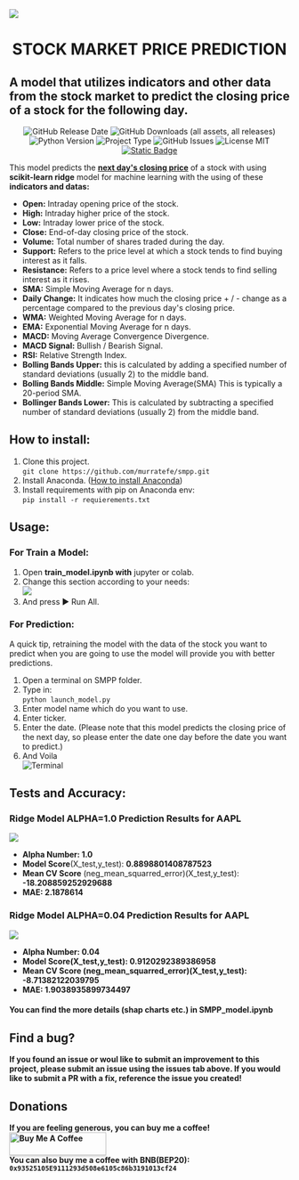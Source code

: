 <img src='https://res.cloudinary.com/dwle3oqep/image/upload/v1717200491/banner_pp1n9k.png'>


# <center><b>STOCK MARKET PRICE PREDICTION</b></center>
## A model that utilizes indicators and other data from the stock market to predict the closing price of a stock for the following day.
<center>
<img alt="GitHub Release Date" src="https://img.shields.io/github/release-date/murratefe/smpp">
<img alt="GitHub Downloads (all assets, all releases)" src="https://img.shields.io/github/downloads/murratefe/smpp/total">
<img alt="Python Version" src="https://img.shields.io/badge/python-v3.10.11-rgb(0%2C210%2C0)">
<img alt="Project Type" src="https://img.shields.io/badge/type-machine_learning-purple">
<img alt="GitHub Issues" src="https://img.shields.io/github/issues/murratefe/smpp">
<img alt="License MIT" src="https://img.shields.io/badge/license-MIT-blue">
<a href="https://buymeacoffee.com/murratefe"><img alt="Static Badge" src="https://img.shields.io/badge/%24-donate-rgb(255%2C20%2C147)">
</a>
</center>



This model predicts the <b><u>next day's closing price</u></b> of a stock with using <b>scikit-learn ridge</b> model for machine learning with the using of these <b>indicators and datas:</b>
* <b>Open:</b> Intraday opening price of the stock.
* <b>High:</b> Intraday higher price of the stock.
* <b>Low:</b> Intraday lower price of the stock.
* <b>Close:</b> End-of-day closing price of the stock.
* <b>Volume:</b> Total number of shares traded during the day.
* <b>Support:</b> Refers to the price level at which a stock tends to find buying interest as it falls.
* <b>Resistance:</b> Refers to a price level where a stock tends to find selling interest as it rises.
* <b>SMA:</b> Simple Moving Average for n days.
* <b>Daily Change:</b> It indicates how much the closing price + / - change as a percentage compared to the previous day's closing price.
* <b>WMA:</b> Weighted Moving Average for n days.
* <b>EMA:</b> Exponential Moving Average for n days.
* <b>MACD:</b> Moving Average Convergence Divergence.
* <b>MACD Signal:</b> Bullish / Bearish Signal.
* <b>RSI:</b> Relative Strength Index.
* <b>Bolling Bands Upper:</b> this is calculated by adding a specified number of standard deviations (usually 2) to the middle band.
* <b>Bolling Bands Middle:</b> Simple Moving Average(SMA) This is typically a 20-period SMA.
* <b>Bollinger Bands Lower:</b> This is calculated by subtracting a specified number of standard deviations (usually 2) from the middle band. 

## How to install:
1. Clone this project.<br>``` git clone https://github.com/murratefe/smpp.git ```
2. Install Anaconda. (<a href='https://www.youtube.com/watch?v=WUeBzT43JyY'>How to install Anaconda</a>)
3. Install requirements with pip on Anaconda env:<br/>``` pip install -r requierements.txt ```

## Usage:
### For Train a Model:
1. Open <b>train_model.ipynb with</b> jupyter or colab.
2. Change this section according to your needs: <br/> <img src='https://res.cloudinary.com/dwle3oqep/image/upload/v1717200491/carbon2_tiqhdm.png'>
3. And press ▶ Run All.

### For Prediction:
A quick tip, retraining the model with the data of the stock you want to predict when you are going to use the model will provide you with better predictions.
1. Open a terminal on SMPP folder.
2. Type in: <br/>``` python launch_model.py ```
3. Enter model name which do you want to use.
4. Enter ticker.
5. Enter the date. (Please note that this model predicts the closing price of the next day, so please enter the date one day before the date you want to predict.)
6. And Voila
<br/><img src='https://res.cloudinary.com/dwle3oqep/image/upload/v1717200496/terminal_bsdhnh.gif' alt='Terminal'>

## Tests and Accuracy:
### Ridge Model ALPHA=1.0 Prediction Results for AAPL
<img src='https://res.cloudinary.com/dwle3oqep/image/upload/v1717200491/model_alpha_1_0_pred_chart_lykoxs.jpg'><br/>

* <b>Alpha Number: 1.0</b>
* <b>Model Score</b>(X_test,y_test): <b>0.8898801408787523</b>
* <b>Mean CV Score</b> (neg_mean_squarred_error)(X_test,y_test): <b>-18.208859252929688</b>
* <b>MAE: 2.1878614<b> 

### Ridge Model ALPHA=0.04 Prediction Results for AAPL
<img src='https://res.cloudinary.com/dwle3oqep/image/upload/v1717200491/alpha_04_pred_chart_hafsti.jpg'>

* <b>Alpha Number: 0.04</b>
* <b>Model Score</b>(X_test,y_test): <b>0.9120292389386958</b>
* <b>Mean CV Score</b> (neg_mean_squarred_error)(X_test,y_test): <b>-8.71382122039795</b>
* <b>MAE: 1.9038935899734497</b>
#### You can find the more details (shap charts etc.) in SMPP_model.ipynb

## Find a bug?
If you found an issue or woul like to submit an improvement to this project, please submit an issue using the issues tab above. If you would like to  submit a PR with a fix, reference the issue you created!

## Donations

If you are feeling generous, you can buy me a coffee!<br/>
<a href="https://buymeacoffee.com/murratefe" target="_blank"><img src="https://www.buymeacoffee.com/assets/img/custom_images/orange_img.png" alt="Buy Me A Coffee" style="height: 41px !important;width: 174px !important;box-shadow: 0px 3px 2px 0px rgba(190, 190, 190, 0.5) !important;-webkit-box-shadow: 0px 3px 2px 0px rgba(190, 190, 190, 0.5) !important;" ></a><br/>
You can also buy me a coffee with BNB(BEP20): ```0x93525105E9111293d508e6105c86b3191013cf24```